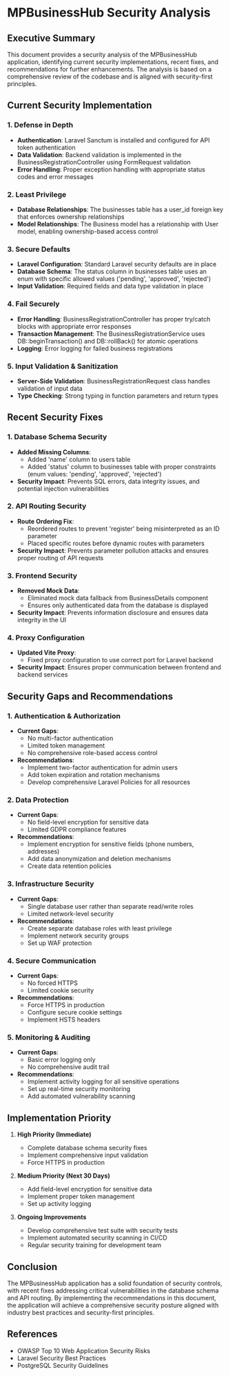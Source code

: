 # MPBusinessHub Security Analysis

## Executive Summary

This document provides a security analysis of the MPBusinessHub application, identifying current security implementations, recent fixes, and recommendations for further enhancements. The analysis is based on a comprehensive review of the codebase and is aligned with security-first principles.

## Current Security Implementation

### 1. Defense in Depth
- **Authentication**: Laravel Sanctum is installed and configured for API token authentication
- **Data Validation**: Backend validation is implemented in the BusinessRegistrationController using FormRequest validation
- **Error Handling**: Proper exception handling with appropriate status codes and error messages

### 2. Least Privilege
- **Database Relationships**: The businesses table has a user_id foreign key that enforces ownership relationships
- **Model Relationships**: The Business model has a relationship with User model, enabling ownership-based access control

### 3. Secure Defaults
- **Laravel Configuration**: Standard Laravel security defaults are in place
- **Database Schema**: The status column in businesses table uses an enum with specific allowed values ('pending', 'approved', 'rejected')
- **Input Validation**: Required fields and data type validation in place

### 4. Fail Securely
- **Error Handling**: BusinessRegistrationController has proper try/catch blocks with appropriate error responses
- **Transaction Management**: The BusinessRegistrationService uses DB::beginTransaction() and DB::rollBack() for atomic operations
- **Logging**: Error logging for failed business registrations

### 5. Input Validation & Sanitization
- **Server-Side Validation**: BusinessRegistrationRequest class handles validation of input data
- **Type Checking**: Strong typing in function parameters and return types

## Recent Security Fixes

### 1. Database Schema Security
- **Added Missing Columns**: 
  - Added 'name' column to users table
  - Added 'status' column to businesses table with proper constraints (enum values: 'pending', 'approved', 'rejected')
- **Security Impact**: Prevents SQL errors, data integrity issues, and potential injection vulnerabilities

### 2. API Routing Security
- **Route Ordering Fix**:
  - Reordered routes to prevent 'register' being misinterpreted as an ID parameter
  - Placed specific routes before dynamic routes with parameters
- **Security Impact**: Prevents parameter pollution attacks and ensures proper routing of API requests

### 3. Frontend Security
- **Removed Mock Data**:
  - Eliminated mock data fallback from BusinessDetails component
  - Ensures only authenticated data from the database is displayed
- **Security Impact**: Prevents information disclosure and ensures data integrity in the UI

### 4. Proxy Configuration
- **Updated Vite Proxy**:
  - Fixed proxy configuration to use correct port for Laravel backend
- **Security Impact**: Ensures proper communication between frontend and backend services

## Security Gaps and Recommendations

### 1. Authentication & Authorization
- **Current Gaps**:
  - No multi-factor authentication
  - Limited token management
  - No comprehensive role-based access control
- **Recommendations**:
  - Implement two-factor authentication for admin users
  - Add token expiration and rotation mechanisms
  - Develop comprehensive Laravel Policies for all resources

### 2. Data Protection
- **Current Gaps**:
  - No field-level encryption for sensitive data
  - Limited GDPR compliance features
- **Recommendations**:
  - Implement encryption for sensitive fields (phone numbers, addresses)
  - Add data anonymization and deletion mechanisms
  - Create data retention policies

### 3. Infrastructure Security
- **Current Gaps**:
  - Single database user rather than separate read/write roles
  - Limited network-level security
- **Recommendations**:
  - Create separate database roles with least privilege
  - Implement network security groups
  - Set up WAF protection

### 4. Secure Communication
- **Current Gaps**:
  - No forced HTTPS
  - Limited cookie security
- **Recommendations**:
  - Force HTTPS in production
  - Configure secure cookie settings
  - Implement HSTS headers

### 5. Monitoring & Auditing
- **Current Gaps**:
  - Basic error logging only
  - No comprehensive audit trail
- **Recommendations**:
  - Implement activity logging for all sensitive operations
  - Set up real-time security monitoring
  - Add automated vulnerability scanning

## Implementation Priority

1. **High Priority (Immediate)**
   - Complete database schema security fixes
   - Implement comprehensive input validation
   - Force HTTPS in production

2. **Medium Priority (Next 30 Days)**
   - Add field-level encryption for sensitive data
   - Implement proper token management
   - Set up activity logging

3. **Ongoing Improvements**
   - Develop comprehensive test suite with security tests
   - Implement automated security scanning in CI/CD
   - Regular security training for development team

## Conclusion

The MPBusinessHub application has a solid foundation of security controls, with recent fixes addressing critical vulnerabilities in the database schema and API routing. By implementing the recommendations in this document, the application will achieve a comprehensive security posture aligned with industry best practices and security-first principles.

## References

- OWASP Top 10 Web Application Security Risks
- Laravel Security Best Practices
- PostgreSQL Security Guidelines
